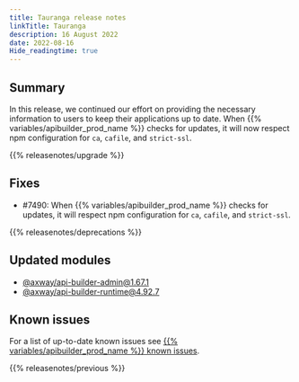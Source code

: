 ```yaml
---
title: Tauranga release notes
linkTitle: Tauranga
description: 16 August 2022
date: 2022-08-16
Hide_readingtime: true
---
```

## Summary

In this release, we continued our effort on providing the necessary information to users to keep their applications up to date. When {{% variables/apibuilder_prod_name %}} checks for updates, it will now respect npm configuration for `ca`, `cafile`, and `strict-ssl`.

{{% releasenotes/upgrade %}}

<!-- ## Breaking changes -->

<!-- ## Features -->

## Fixes

* #7490: When {{% variables/apibuilder_prod_name %}} checks for updates, it will respect npm configuration for `ca`, `cafile`, and `strict-ssl`.

{{% releasenotes/deprecations %}}

<!-- Regenerate modules/plugins with api-builder-tools generate-release-notes script -->
## Updated modules
* [@axway/api-builder-admin@1.67.1](https://www.npmjs.com/package/@axway/api-builder-admin/v/1.67.1)
* [@axway/api-builder-runtime@4.92.7](https://www.npmjs.com/package/@axway/api-builder-runtime/v/4.92.7)

<!-- ## Updated plugins -->

## Known issues

For a list of up-to-date known issues see [{{% variables/apibuilder_prod_name %}} known issues](/docs/known_issues/).

{{% releasenotes/previous %}}

